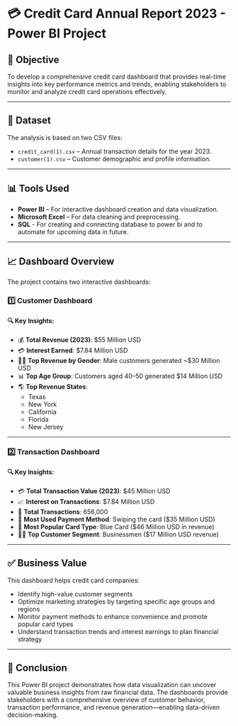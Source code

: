 # 💳 Credit Card Annual Report 2023 - Power BI Project

## 📌 Objective

To develop a comprehensive credit card dashboard that provides real-time insights into key performance metrics and trends, enabling stakeholders to monitor and analyze credit card operations effectively.

---

## 📂 Dataset

The analysis is based on two CSV files:

- `credit_card(1).csv` – Annual transaction details for the year 2023.
- `customer(1).csv` – Customer demographic and profile information.

---

## 📊 Tools Used

- **Power BI** – For interactive dashboard creation and data visualization.
- **Microsoft Excel** – For data cleaning and preprocessing.
- **SQL** - For creating and connecting database to power bi and to automate for upcoming data in future.

---

## 📈 Dashboard Overview

The project contains two interactive dashboards:

### 1️⃣ **Customer Dashboard**

#### 🔍 Key Insights:
- 💰 **Total Revenue (2023)**: $55 Million USD
- 💳 **Interest Earned**: $7.84 Million USD
- 👨‍💼 **Top Revenue by Gender**: Male customers generated ~$30 Million USD
- 📊 **Top Age Group**: Customers aged 40–50 generated $14 Million USD
- 🌎 **Top Revenue States**:
  - Texas  
  - New York  
  - California  
  - Florida  
  - New Jersey  

---

### 2️⃣ **Transaction Dashboard**

#### 🔍 Key Insights:
- 💳 **Total Transaction Value (2023)**: $45 Million USD
- 📈 **Interest on Transactions**: $7.84 Million USD
- 🧾 **Total Transactions**: 656,000
- 📍 **Most Used Payment Method**: Swiping the card ($35 Million USD)
- 🔵 **Most Popular Card Type**: Blue Card ($46 Million USD in revenue)
- 🧑‍💼 **Top Customer Segment**: Businessmen ($17 Million USD revenue)

---

## ✅ Business Value

This dashboard helps credit card companies:

- Identify high-value customer segments
- Optimize marketing strategies by targeting specific age groups and regions
- Monitor payment methods to enhance convenience and promote popular card types
- Understand transaction trends and interest earnings to plan financial strategy

---
## 📌 Conclusion

This Power BI project demonstrates how data visualization can uncover valuable business insights from raw financial data. The dashboards provide stakeholders with a comprehensive overview of customer behavior, transaction performance, and revenue generation—enabling data-driven decision-making.


